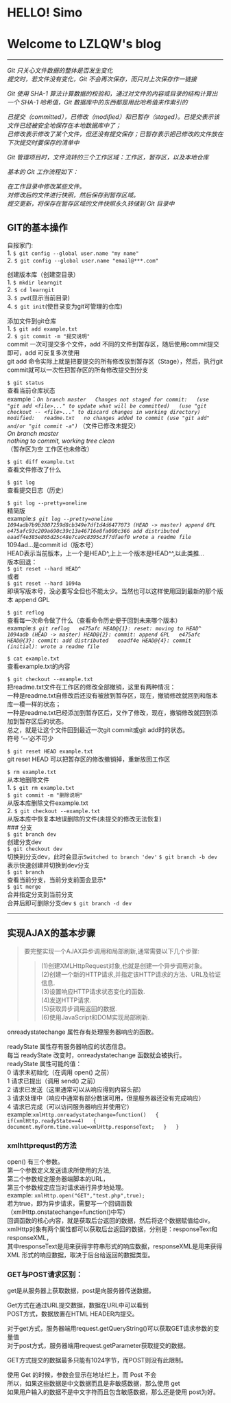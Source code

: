 # HELLO! Simo   
# Welcome to LZLQW's blog     
---

*Git 只关心文件数据的整体是否发生变化  
提交时，若文件没有变化，Git 不会再次保存，而只对上次保存作一链接*  

*Git 使用 SHA-1 算法计算数据的校验和，通过对文件的内容或目录的结构计算出一个 SHA-1 哈希值，Git 数据库中的东西都是用此哈希值来作索引的*  

*已提交（committed），已修改（modified）和已暂存（staged）。已提交表示该文件已经被安全地保存在本地数据库中了；  
已修改表示修改了某个文件，但还没有提交保存；已暂存表示把已修改的文件放在下次提交时要保存的清单中*  

*Git 管理项目时，文件流转的三个工作区域：工作区，暂存区，以及本地仓库*  

*基本的 Git 工作流程如下：*  

*在工作目录中修改某些文件。  
对修改后的文件进行快照，然后保存到暂存区域。  
提交更新，将保存在暂存区域的文件快照永久转储到 Git 目录中*  
## GIT的基本操作
   自报家门:  
    1. `$ git config --global user.name "my name"`  
    2. `$ git config --global user.name "email@***.com"`
   
   创建版本库（创建空目录）  
    1. `$ mkdir learngit`  
    2. `$ cd learngit`  
    3. `$ pwd`(显示当前目录)  
    4. `$ git init`(使目录变为git可管理的仓库)  
    
   添加文件到git仓库  
    1. `$ git add example.txt`  
    2. `$ git commit -m "提交说明"`  
      commit 一次可提交多个文件，add 不同的文件到暂存区，随后使用commit提交即可，add 可反复多次使用  
      git add 命令实际上就是把要提交的所有修改放到暂存区（Stage），然后，执行git commit就可以一次性把暂存区的所有修改提交到分支
   
   `$ git status`  
    查看当前仓库状态  
     example：*`On branch master  
                Changes not staged for commit:  
                    (use "git add <file>..." to update what will be committed)  
                    (use "git checkout -- <file>..." to discard changes in working directory)  
                     modified:   readme.txt  
                 no changes added to commit (use "git add" and/or "git commit -a")`*
                （文件已修改未提交）  
                *On branch master  
                 nothing to commit, working tree clean*  
                （暂存区为空 工作区也未修改）  
    
   `$ git diff example.txt`  
      查看文件修改了什么  
  
   `$ git log`  
      查看提交日志（历史）
    
   `$ git log --pretty=oneline`  
      精简版  
      example:*`$ git log --pretty=oneline  
                1094adb7b9b3807259d8cb349e7df1d4d6477073 (HEAD -> master) append GPL  
                e475afc93c209a690c39c13a46716e8fa000c366 add distributed  
                eaadf4e385e865d25c48e7ca9c8395c3f7dfaef0 wrote a readme file`*  
             1094ad...是commit id（版本号）  
             HEAD表示当前版本，上一个是HEAD^,上上一个版本是HEAD^^,以此类推...  
      版本回退：  
      `$ git reset --hard HEAD^`  
        或者  
      `$ git reset --hard 1094a`   
        即填写版本号，没必要写全但也不能太少。当然也可以这样使用回到最新的那个版本 append GPL  
          
   `$ git reflog`  
      查看每一次命令做了什么（查看命令历史便于回到未来哪个版本）  
       example:*`$ git reflog  
                e475afc HEAD@{1}: reset: moving to HEAD^  
                1094adb (HEAD -> master) HEAD@{2}: commit: append GPL  
                e475afc HEAD@{3}: commit: add distributed  
                eaadf4e HEAD@{4}: commit (initial): wrote a readme file`*  
     
   `$ cat example.txt`  
      查看example.txt的内容  
     
   `$ git checkout --example.txt`  
       把readme.txt文件在工作区的修改全部撤销，这里有两种情况：  
       一种是readme.txt自修改后还没有被放到暂存区，现在，撤销修改就回到和版本库一模一样的状态；  
       一种是readme.txt已经添加到暂存区后，又作了修改，现在，撤销修改就回到添加到暂存区后的状态。  
       总之，就是让这个文件回到最近一次git commit或git add时的状态。  
       符号 ‘--’必不可少  
       
   `$ git reset HEAD example.txt`  
       git reset HEAD <file>可以把暂存区的修改撤销掉，重新放回工作区  
     
   `$ rm example.txt`  
       从本地删除文件  
       1. `$ git rm example.txt`  
          `$ git commit -m "删除说明"`  
            从版本库删除文件example.txt  
       2. `$ git checkout --example.txt`  
            从版本库中恢复本地误删除的文件(未提交的修改无法恢复)  
    ### 分支  
    `$ git branch dev`  
       创建分支dev  
    `$ git checkout dev`  
       切换到分支dev，此时会显示`Switched to branch 'dev'` `$ git branch -b dev`表示快速创建并切换到dev分支  
    `$ git branch`  
       查看当前分支，当前分支前面会显示\*  
    `$ git merge`  
       合并指定分支到当前分支  
       合并后即可删除分支dev `$ git branch -d dev`  
       
---
## 实现AJAX的基本步骤  
> 要完整实现一个AJAX异步调用和局部刷新,通常需要以下几个步骤:  
>>    (1)创建XMLHttpRequest对象,也就是创建一个异步调用对象。  
      (2)创建一个新的HTTP请求,并指定该HTTP请求的方法、URL及验证信息.  
      (3)设置响应HTTP请求状态变化的函数.  
      (4)发送HTTP请求.  
      (5)获取异步调用返回的数据.  
      (6)使用JavaScript和DOM实现局部刷新.   
 
onreadystatechange 属性存有处理服务器响应的函数。  

readyState 属性存有服务器响应的状态信息。  
每当 readyState 改变时，onreadystatechange 函数就会被执行。  
readyState 属性可能的值：  
0 请求未初始化（在调用 open() 之前）  
1 请求已提出（调用 send() 之前）  
2 请求已发送（这里通常可以从响应得到内容头部）  
3 请求处理中（响应中通常有部分数据可用，但是服务器还没有完成响应）  
4 请求已完成（可以访问服务器响应并使用它） 
example:`xmlHttp.onreadystatechange=function()  
{  
if(xmlHttp.readyState==4)  
{  
document.myForm.time.value=xmlHttp.responseText;  
}  
}`  
### xmlhttprequst的方法  
open() 有三个参数。    
第一个参数定义发送请求所使用的方法,  
第二个参数规定服务器端脚本的URL，  
第三个参数规定应当对请求进行异步地处理。  
example: `xmlHttp.open("GET","test.php",true);`  
若为true，即为异步请求，需要写一个回调函数（xmlHttp.onstatechange=function()中写）    
回调函数的核心内容，就是获取后台返回的数据，然后将这个数据赋值给div。  
xmlHttp对象有两个属性都可以获取后台返回的数据，分别是：responseText和responseXML，  
其中responseText是用来获得字符串形式的响应数据，responseXML是用来获得 XML 形式的响应数据，取决于后台给返回的数据类型。   

### GET与POST请求区别：
   get是从服务器上获取数据，post是向服务器传送数据。  

   Get方式在通过URL提交数据，数据在URL中可以看到  
   POST方式，数据放置在HTML HEADER内提交。  

   对于get方式，服务器端用request.getQueryString()可以获取GET请求参数的变量值  
   对于post方式，服务器端用request.getParameter获取提交的数据。  

   GET方式提交的数据最多只能有1024字节，而POST则没有此限制。  

   使用 Get 的时候，参数会显示在地址栏上，而 Post 不会  
   所以，如果这些数据是中文数据而且是非敏感数据，那么使用 get  
   如果用户输入的数据不是中文字符而且包含敏感数据，那么还是使用 post为好。  
